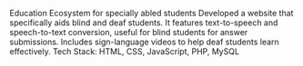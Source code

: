 Education Ecosystem for specially abled students
Developed a website that specifically aids blind and deaf students.
It features text-to-speech and speech-to-text conversion, useful for blind students for answer submissions.
Includes sign-language videos to help deaf students learn effectively.
Tech Stack: HTML, CSS, JavaScript, PHP, MySQL
